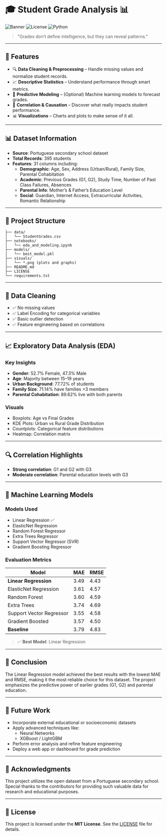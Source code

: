 # 🎓 Student Grade Analysis 📊

![Banner](https://img.shields.io/badge/Project-Type%3A%20ML%2FData%20Analysis-blueviolet?style=flat-square)
![License](https://img.shields.io/badge/License-MIT-green?style=flat-square)
![Python](https://img.shields.io/badge/Made%20With-Python%203.x-yellow?style=flat-square)

> "Grades don’t define intelligence, but they can reveal patterns."
---
## 🚀 Features

- 🔍 **Data Cleaning & Preprocessing** – Handle missing values and normalize student records.
- 📈 **Descriptive Statistics** – Understand performance through smart metrics.
- 🤖 **Predictive Modeling** – (Optional) Machine learning models to forecast grades.
- 🧠 **Correlation & Causation** – Discover what really impacts student performance.
- 📊 **Visualizations** – Charts and plots to make sense of it all.

---

## 📊 Dataset Information

- **Source**: Portuguese secondary school dataset
- **Total Records**: 395 students
- **Features**: 31 columns including:
  - **Demographic**: Age, Sex, Address (Urban/Rural), Family Size, Parental Cohabitation
  - **Academic**: Previous Grades (G1, G2), Study Time, Number of Past Class Failures, Absences
  - **Parental Info**: Mother’s & Father’s Education Level
  - **Social**: Guardian, Internet Access, Extracurricular Activities, Romantic Relationship

---

## 📁 Project Structure

```
├── data/
│   └── StudentGrades.csv
├── notebooks/
│   └── eda_and_modeling.ipynb
├── models/
│   └── best_model.pkl
├── visuals/
│   └── *.png (plots and graphs)
├── README.md
├── LICENSE
└── requirements.txt
```

---

## 🧹 Data Cleaning

- ✅ No missing values
- ✅ Label Encoding for categorical variables
- ✅ Basic outlier detection
- ✅ Feature engineering based on correlations

---

## 📈 Exploratory Data Analysis (EDA)

### Key Insights

- **Gender**: 52.7% Female, 47.3% Male
- **Age**: Majority between 15–19 years
- **Urban Background**: 77.72% of students
- **Family Size**: 71.14% have families >3 members
- **Parental Cohabitation**: 89.62% live with both parents

### Visuals

- Boxplots: Age vs Final Grades
- KDE Plots: Urban vs Rural Grade Distribution
- Countplots: Categorical feature distributions
- Heatmap: Correlation matrix

---

## 🔍 Correlation Highlights

- **Strong correlation**: G1 and G2 with G3
- **Moderate correlation**: Parental education levels with G3

---

## 🤖 Machine Learning Models

### Models Used

- Linear Regression ✅
- ElasticNet Regression
- Random Forest Regressor
- Extra Trees Regressor
- Support Vector Regressor (SVR)
- Gradient Boosting Regressor

### Evaluation Metrics

| Model                  | MAE   | RMSE  |
|------------------------|-------|-------|
| **Linear Regression**  | 3.49  | 4.43  |
| ElasticNet Regression  | 3.61  | 4.57  |
| Random Forest          | 3.60  | 4.59  |
| Extra Trees            | 3.74  | 4.69  |
| Support Vector Regressor | 3.55 | 4.58  |
| Gradient Boosted       | 3.57  | 4.50  |
| **Baseline**           | 3.79  | 4.83  |

> ✅ **Best Model**: Linear Regression

---

## 🔮 Conclusion

The Linear Regression model achieved the best results with the lowest MAE and RMSE, making it the most reliable choice for this dataset. The project emphasizes the predictive power of earlier grades (G1, G2) and parental education.

---

## 🚀 Future Work

- Incorporate external educational or socioeconomic datasets
- Apply advanced techniques like:
  - Neural Networks
  - XGBoost / LightGBM
- Perform error analysis and refine feature engineering
- Deploy a web app or dashboard for grade prediction

---

## 🙏 Acknowledgments

This project utilizes the open dataset from a Portuguese secondary school. Special thanks to the contributors for providing such valuable data for research and educational purposes.

---

## 📄 License

This project is licensed under the **MIT License**. See the [LICENSE](LICENSE) file for details.

